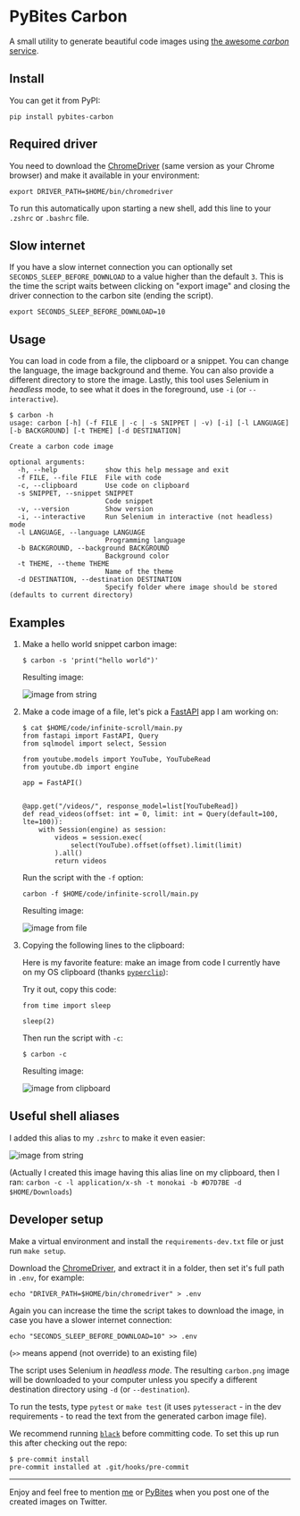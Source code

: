 # PyBites Carbon

A small utility to generate beautiful code images using [the awesome _carbon_ service](https://carbon.now.sh/).

## Install

You can get it from PyPI:

```
pip install pybites-carbon
```

## Required driver

You need to download the [ChromeDriver](https://chromedriver.chromium.org/) (same version as your Chrome browser) and make it available in your environment:

```
export DRIVER_PATH=$HOME/bin/chromedriver
```

To run this automatically upon starting a new shell, add this line to your `.zshrc` or `.bashrc` file.

## Slow internet

If you have a slow internet connection you can optionally set `SECONDS_SLEEP_BEFORE_DOWNLOAD` to a value higher than the default `3`. This is the time the script waits between clicking on "export image" and closing the driver connection to the carbon site (ending the script).

```
export SECONDS_SLEEP_BEFORE_DOWNLOAD=10
```

## Usage

You can load in code from a file, the clipboard or a snippet. You can change the language, the image background and theme. You can also provide a different directory to store the image. Lastly, this tool uses Selenium in _headless_ mode, to see what it does in the foreground, use `-i` (or `--interactive`).

```
$ carbon -h
usage: carbon [-h] (-f FILE | -c | -s SNIPPET | -v) [-i] [-l LANGUAGE] [-b BACKGROUND] [-t THEME] [-d DESTINATION]

Create a carbon code image

optional arguments:
  -h, --help            show this help message and exit
  -f FILE, --file FILE  File with code
  -c, --clipboard       Use code on clipboard
  -s SNIPPET, --snippet SNIPPET
                        Code snippet
  -v, --version         Show version
  -i, --interactive     Run Selenium in interactive (not headless) mode
  -l LANGUAGE, --language LANGUAGE
                        Programming language
  -b BACKGROUND, --background BACKGROUND
                        Background color
  -t THEME, --theme THEME
                        Name of the theme
  -d DESTINATION, --destination DESTINATION
                        Specify folder where image should be stored (defaults to current directory)
```

## Examples

1. Make a hello world snippet carbon image:

	```
	$ carbon -s 'print("hello world")'
	```

	Resulting image:

	![image from string](https://pybites-tips.s3.eu-central-1.amazonaws.com/pybites-carbon-example1.png)

2. Make a code image of a file, let's pick a [FastAPI](https://fastapi.tiangolo.com/) app I am working on:

	```
	$ cat $HOME/code/infinite-scroll/main.py
	from fastapi import FastAPI, Query
	from sqlmodel import select, Session

	from youtube.models import YouTube, YouTubeRead
	from youtube.db import engine

	app = FastAPI()


	@app.get("/videos/", response_model=list[YouTubeRead])
	def read_videos(offset: int = 0, limit: int = Query(default=100, lte=100)):
		with Session(engine) as session:
			videos = session.exec(
				select(YouTube).offset(offset).limit(limit)
			).all()
			return videos
	```

	Run the script with the `-f` option:

	```
	carbon -f $HOME/code/infinite-scroll/main.py
	```

	Resulting image:

	![image from file](https://pybites-tips.s3.eu-central-1.amazonaws.com/pybites-carbon-example2.png)

3. Copying the following lines to the clipboard:

	Here is my favorite feature: make an image from code I currently have on my OS clipboard (thanks [`pyperclip`](https://pypi.org/project/pyperclip/)):

	Try it out, copy this code:

	```
	from time import sleep

	sleep(2)
	```

	Then run the script with `-c`:

	```
	$ carbon -c
	```

	Resulting image:

	![image from clipboard](https://pybites-tips.s3.eu-central-1.amazonaws.com/pybites-carbon-example3.png)

## Useful shell aliases

I added this alias to my `.zshrc` to make it even easier:

![image from string](https://pybites-tips.s3.eu-central-1.amazonaws.com/pybites-carbon-shell-alias.png)

(Actually I created this image having this alias line on my clipboard, then I ran: `carbon -c -l application/x-sh -t monokai -b #D7D7BE -d $HOME/Downloads`)

## Developer setup

Make a virtual environment and install the `requirements-dev.txt` file or just run `make setup`.

Download the [ChromeDriver](https://chromedriver.chromium.org/), and extract it in a folder, then set it's full path in `.env`, for example:

```
echo "DRIVER_PATH=$HOME/bin/chromedriver" > .env
```

Again you can increase the time the script takes to download the image, in case you have a slower internet connection:

```
echo "SECONDS_SLEEP_BEFORE_DOWNLOAD=10" >> .env
```

(`>>` means append (not override) to an existing file)

The script uses Selenium in _headless mode_. The resulting `carbon.png` image will be downloaded to your computer unless you specify a different destination directory using `-d` (or `--destination`).

To run the tests, type `pytest` or `make test` (it uses `pytesseract` - in the dev requirements - to read the text from the generated carbon image file).

We recommend running [`black`](https://black.readthedocs.io/en/stable/) before committing code. To set this up run this after checking out the repo:

```
$ pre-commit install
pre-commit installed at .git/hooks/pre-commit
```

---

Enjoy and feel free to mention [me](https://twitter.com/bbelderbos) or [PyBites](https://twitter.com/pybites) when you post one of the created images on Twitter.
